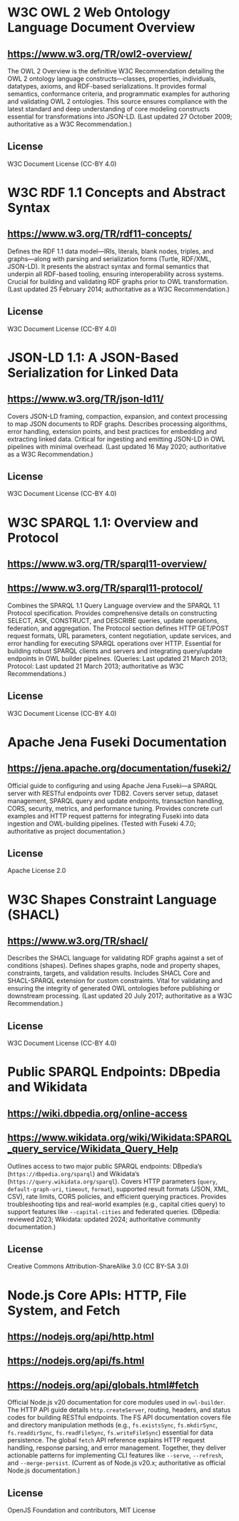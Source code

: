 # W3C OWL 2 Web Ontology Language Document Overview

## https://www.w3.org/TR/owl2-overview/
The OWL 2 Overview is the definitive W3C Recommendation detailing the OWL 2 ontology language constructs—classes, properties, individuals, datatypes, axioms, and RDF-based serializations. It provides formal semantics, conformance criteria, and programmatic examples for authoring and validating OWL 2 ontologies. This source ensures compliance with the latest standard and deep understanding of core modeling constructs essential for transformations into JSON-LD. (Last updated 27 October 2009; authoritative as a W3C Recommendation.)

## License
W3C Document License (CC-BY 4.0)

# W3C RDF 1.1 Concepts and Abstract Syntax

## https://www.w3.org/TR/rdf11-concepts/
Defines the RDF 1.1 data model—IRIs, literals, blank nodes, triples, and graphs—along with parsing and serialization forms (Turtle, RDF/XML, JSON-LD). It presents the abstract syntax and formal semantics that underpin all RDF-based tooling, ensuring interoperability across systems. Crucial for building and validating RDF graphs prior to OWL transformation. (Last updated 25 February 2014; authoritative as a W3C Recommendation.)

## License
W3C Document License (CC-BY 4.0)

# JSON-LD 1.1: A JSON-Based Serialization for Linked Data

## https://www.w3.org/TR/json-ld11/
Covers JSON-LD framing, compaction, expansion, and context processing to map JSON documents to RDF graphs. Describes processing algorithms, error handling, extension points, and best practices for embedding and extracting linked data. Critical for ingesting and emitting JSON-LD in OWL pipelines with minimal overhead. (Last updated 16 May 2020; authoritative as a W3C Recommendation.)

## License
W3C Document License (CC-BY 4.0)

# W3C SPARQL 1.1: Overview and Protocol

## https://www.w3.org/TR/sparql11-overview/
## https://www.w3.org/TR/sparql11-protocol/
Combines the SPARQL 1.1 Query Language overview and the SPARQL 1.1 Protocol specification. Provides comprehensive details on constructing SELECT, ASK, CONSTRUCT, and DESCRIBE queries, update operations, federation, and aggregation. The Protocol section defines HTTP GET/POST request formats, URL parameters, content negotiation, update services, and error handling for executing SPARQL operations over HTTP. Essential for building robust SPARQL clients and servers and integrating query/update endpoints in OWL builder pipelines. (Queries: Last updated 21 March 2013; Protocol: Last updated 21 March 2013; authoritative as W3C Recommendations.)

## License
W3C Document License (CC-BY 4.0)

# Apache Jena Fuseki Documentation

## https://jena.apache.org/documentation/fuseki2/
Official guide to configuring and using Apache Jena Fuseki—a SPARQL server with RESTful endpoints over TDB2. Covers server setup, dataset management, SPARQL query and update endpoints, transaction handling, CORS, security, metrics, and performance tuning. Provides concrete curl examples and HTTP request patterns for integrating Fuseki into data ingestion and OWL-building pipelines. (Tested with Fuseki 4.7.0; authoritative as project documentation.)

## License
Apache License 2.0

# W3C Shapes Constraint Language (SHACL)

## https://www.w3.org/TR/shacl/
Describes the SHACL language for validating RDF graphs against a set of conditions (shapes). Defines shapes graphs, node and property shapes, constraints, targets, and validation results. Includes SHACL Core and SHACL-SPARQL extension for custom constraints. Vital for validating and ensuring the integrity of generated OWL ontologies before publishing or downstream processing. (Last updated 20 July 2017; authoritative as a W3C Recommendation.)

## License
W3C Document License (CC-BY 4.0)

# Public SPARQL Endpoints: DBpedia and Wikidata

## https://wiki.dbpedia.org/online-access
## https://www.wikidata.org/wiki/Wikidata:SPARQL_query_service/Wikidata_Query_Help
Outlines access to two major public SPARQL endpoints: DBpedia’s (`https://dbpedia.org/sparql`) and Wikidata’s (`https://query.wikidata.org/sparql`). Covers HTTP parameters (`query`, `default-graph-uri`, `timeout`, `format`), supported result formats (JSON, XML, CSV), rate limits, CORS policies, and efficient querying practices. Provides troubleshooting tips and real-world examples (e.g., capital cities query) to support features like `--capital-cities` and federated queries. (DBpedia: reviewed 2023; Wikidata: updated 2024; authoritative community documentation.)

## License
Creative Commons Attribution-ShareAlike 3.0 (CC BY-SA 3.0)

# Node.js Core APIs: HTTP, File System, and Fetch

## https://nodejs.org/api/http.html
## https://nodejs.org/api/fs.html
## https://nodejs.org/api/globals.html#fetch
Official Node.js v20 documentation for core modules used in `owl-builder`. The HTTP API guide details `http.createServer`, routing, headers, and status codes for building RESTful endpoints. The FS API documentation covers file and directory manipulation methods (e.g., `fs.existsSync`, `fs.mkdirSync`, `fs.readdirSync`, `fs.readFileSync`, `fs.writeFileSync`) essential for data persistence. The global `fetch` API reference explains HTTP request handling, response parsing, and error management. Together, they deliver actionable patterns for implementing CLI features like `--serve`, `--refresh`, and `--merge-persist`. (Current as of Node.js v20.x; authoritative as official Node.js documentation.)

## License
OpenJS Foundation and contributors, MIT License